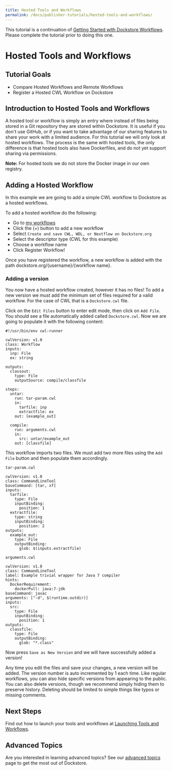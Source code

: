 ```yaml
---
title: Hosted Tools and Workflows
permalink: /docs/publisher-tutorials/hosted-tools-and-workflows/
---
```

<div class="alert alert-info">
This tutorial is a continuation of <a href="/docs/publisher-tutorials/workflows/">Getting Started with Dockstore Workflows</a>. Please complete the tutorial prior to doing this one.
</div>

# Hosted Tools and Workflows
## Tutorial Goals
* Compare Hosted Workflows and Remote Workflows
* Register a Hosted CWL Workflow on Dockstore

## Introduction to Hosted Tools and Workflows
A hosted tool or workflow is simply an entry where instead of files being stored in a Git repository they are stored within Dockstore. It is useful if you don't use GitHub, or if you want to take advantage of our sharing features to share your work with a limited audience. For this tutorial we will only look at hosted workflows. The process is the same with hosted tools, the only difference is that hosted tools also have Dockerfiles, and do not yet support sharing via permissions.

**Note:** For hosted tools we do not store the Docker image in our own registry.

## Adding a Hosted Workflow
In this example we are going to add a simple CWL workflow to Dockstore as a hosted workflows.

To add a hosted workflow do the following:
* Go to [my workflows](https://dockstore.org/my-workflows)
* Click the (+) button to add a new workflow
* Select `Create and save CWL, WDL, or Nextflow on Dockstore.org`
* Select the descriptor type (CWL for this example)
* Choose a workflow name
* Click Register Workflow!

Once you have registered the workflow, a new workflow is added with the path dockstore.org/{username}/{workflow name}.

### Adding a version
You now have a hosted workflow created, however it has no files! To add a new version we must add the minimum set of files required for a valid workflow. For the case of CWL that is a `Dockstore.cwl` file.

Click on the `Edit Files` button to enter edit mode, then click on `Add File`. You should see a file automatically added called `Dockstore.cwl`. Now we are going to populate it with the following content:

```
#!/usr/bin/env cwl-runner

cwlVersion: v1.0
class: Workflow
inputs:
  inp: File
  ex: string

outputs:
  classout:
    type: File
    outputSource: compile/classfile

steps:
  untar:
    run: tar-param.cwl
    in:
      tarfile: inp
      extractfile: ex
    out: [example_out]

  compile:
    run: arguments.cwl
    in:
      src: untar/example_out
    out: [classfile]

```

This workflow imports two files. We must add two more files using the `Add File` button and then populate them accordingly.

`tar-param.cwl`

```
cwlVersion: v1.0
class: CommandLineTool
baseCommand: [tar, xf]
inputs:
  tarfile:
    type: File
    inputBinding:
      position: 1
  extractfile:
    type: string
    inputBinding:
      position: 2
outputs:
  example_out:
    type: File
    outputBinding:
      glob: $(inputs.extractfile)
```

`arguments.cwl`

```
cwlVersion: v1.0
class: CommandLineTool
label: Example trivial wrapper for Java 7 compiler
hints:
  DockerRequirement:
    dockerPull: java:7-jdk
baseCommand: javac
arguments: ["-d", $(runtime.outdir)]
inputs:
  src:
    type: File
    inputBinding:
      position: 1
outputs:
  classfile:
    type: File
    outputBinding:
      glob: "*.class"
```

Now press `Save as New Version` and we will have successfully added a version!

Any time you edit the files and save your changes, a new version will be added. The version number is auto incremented by 1 each time. Like regular workflows, you can also hide specific versions from appearing to the public. You can also delete versions, though we recommend simply hiding them to preserve history. Deleting should be limited to simple things like typos or missing comments.

## Next Steps

Find out how to launch your tools and workflows at [Launching Tools and Workflows](/docs/user-tutorials/launch/).

## Advanced Topics

Are you interested in learning advanced topics? See our [advanced topics](/docs/publisher-tutorials/) page to get the most out of Dockstore.
